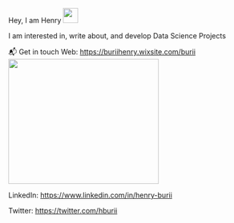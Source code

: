 Hey, I am Henry <img src="https://raw.githubusercontent.com/MartinHeinz/MartinHeinz/master/wave.gif" width="30px">

I am interested in, write about, and develop Data Science Projects

 📬 Get in touch
Web: https://buriihenry.wixsite.com/burii   <img src="https://user-images.githubusercontent.com/19470424/124124429-14d3e700-da81-11eb-9cc9-aecd4753ae9e.gif" width="300" height="250">                          

LinkedIn: https://www.linkedin.com/in/henry-burii

Twitter: https://twitter.com/hburii 
